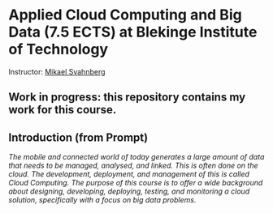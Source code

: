 
# Applied Cloud Computing and Big Data (7.5 ECTS) at Blekinge Institute of Technology

Instructor: [Mikael Svahnberg](https://github.com/mickesv)

## Work in progress: this repository contains my work for this course.

## Introduction (from Prompt)

_The mobile and connected world of today generates a large amount of data that needs to be managed, analysed, and linked. This is often done on the cloud. The development, deployment, and management of this is called Cloud Computing. The purpose of this course is to offer a wide background about designing, developing, deploying, testing, and monitoring a cloud solution, specifically with a focus on big data problems._



